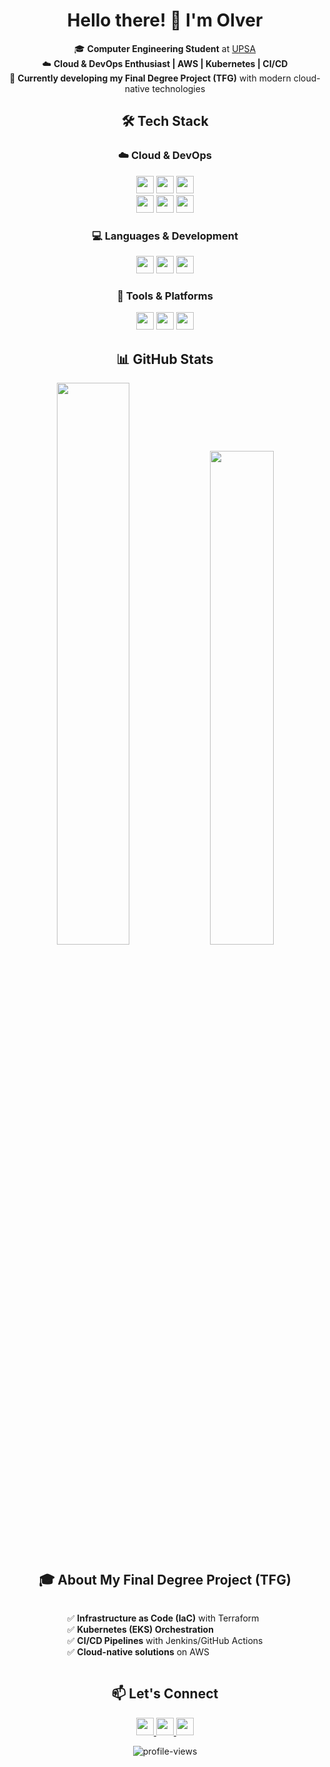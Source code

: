 <div align="center">

# Hello there! 👋 I'm **Olver**  

🎓 **Computer Engineering Student** at [UPSA](https://www.upsa.edu.bo)  
☁️ **Cloud & DevOps Enthusiast | AWS | Kubernetes | CI/CD**  
🚀 **Currently developing my Final Degree Project (TFG)** with modern cloud-native technologies  

## 🛠️ **Tech Stack**  

### ☁️ **Cloud & DevOps**  
<p align="center">
  <img src="https://img.shields.io/badge/AWS-232F3E?style=for-the-badge&logo=amazon-aws&logoColor=white" height="28">
  <img src="https://img.shields.io/badge/Kubernetes-326CE5?style=for-the-badge&logo=kubernetes&logoColor=white" height="28">
  <img src="https://img.shields.io/badge/Terraform-623CE4?style=for-the-badge&logo=terraform&logoColor=white" height="28">
  <br>
  <img src="https://img.shields.io/badge/Docker-2496ED?style=for-the-badge&logo=docker&logoColor=white" height="28">
  <img src="https://img.shields.io/badge/Jenkins-D24939?style=for-the-badge&logo=jenkins&logoColor=white" height="28">
  <img src="https://img.shields.io/badge/GitHub_Actions-2088FF?style=for-the-badge&logo=github-actions&logoColor=white" height="28">
</p>

### 💻 **Languages & Development**  
<p align="center">
  <img src="https://img.shields.io/badge/Python-3776AB?style=for-the-badge&logo=python&logoColor=white" height="28">
  <img src="https://img.shields.io/badge/JavaScript-F7DF1E?style=for-the-badge&logo=javascript&logoColor=black" height="28">
  <img src="https://img.shields.io/badge/Bash-4EAA25?style=for-the-badge&logo=gnu-bash&logoColor=white" height="28">
</p>

### 🔧 **Tools & Platforms**  
<p align="center">
  <img src="https://img.shields.io/badge/Git-F05032?style=for-the-badge&logo=git&logoColor=white" height="28">
  <img src="https://img.shields.io/badge/GitHub_Copilot-1F1E1E?style=for-the-badge&logo=github&logoColor=white" height="28">
  <img src="https://img.shields.io/badge/VS_Code-007ACC?style=for-the-badge&logo=visual-studio-code&logoColor=white" height="28">
</p>

## 📊 **GitHub Stats**  
<p align="center">
  <img src="https://github-readme-stats.vercel.app/api?username=Olversin&show_icons=true&theme=radical&hide_border=true&bg_color=00000000&text_color=58a6ff&icon_color=58a6ff&title_color=58a6ff&border_radius=15" width="48%">
  <img src="https://github-readme-stats.vercel.app/api/top-langs/?username=Olversin&layout=compact&theme=radical&hide_border=true&bg_color=00000000&text_color=58a6ff&title_color=58a6ff&border_radius=15" width="45%">
</p>

## 🎓 **About My Final Degree Project (TFG)**  
<p align="center" style="text-align: left; display: inline-block;">
  ✅ <strong>Infrastructure as Code (IaC)</strong> with Terraform<br>
  ✅ <strong>Kubernetes (EKS) Orchestration</strong><br>
  ✅ <strong>CI/CD Pipelines</strong> with Jenkins/GitHub Actions<br>
  ✅ <strong>Cloud-native solutions</strong> on AWS
</p>

## 📫 **Let's Connect**  
<p align="center">
  <a href="mailto:your.email@example.com">
    <img src="https://img.shields.io/badge/Gmail-D14836?style=for-the-badge&logo=gmail&logoColor=white" height="28">
  </a>
  <a href="https://linkedin.com/in/yourprofile">
    <img src="https://img.shields.io/badge/LinkedIn-0077B5?style=for-the-badge&logo=linkedin&logoColor=white" height="28">
  </a>
  <a href="https://github.com/Olversin">
    <img src="https://img.shields.io/badge/GitHub-181717?style=for-the-badge&logo=github&logoColor=white" height="28">
  </a>
</p>

<p align="center">
  <img src="https://komarev.com/ghpvc/?username=Olversin&label=Profile%20views&color=58a6ff&style=flat-square" alt="profile-views">
</p>

</div>
